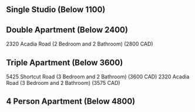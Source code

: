 ## Single Studio (Below 1100)



## Double Apartment (Below 2400)

2320 Acadia Road (2 Bedroom and 2 Bathroom) (2800 CAD)


## Triple Apartment (Below 3600)
5425 Shortcut Road (3 Bedroom and 2 Bathroom) (3600 CAD)
2320 Acadia Road (3 Bedroom and 2 Bathroom) (3575 CAD)


## 4 Person Apartment (Below 4800)